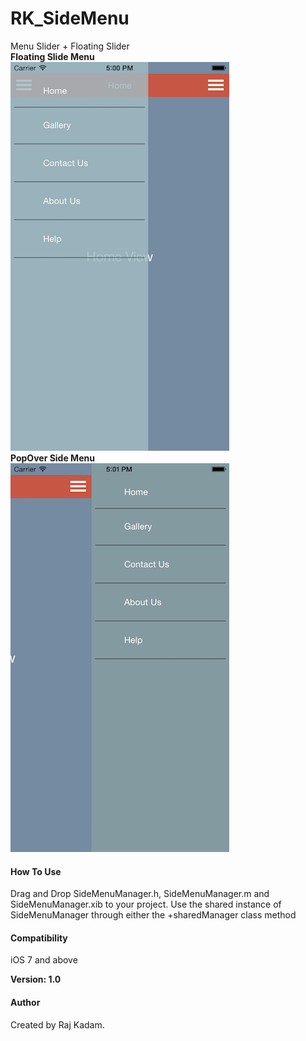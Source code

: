 # RK_SideMenu
Menu Slider + Floating Slider 
<br>
<b>Floating Slide Menu <br>
<img src="https://github.com/raj21kadam/RK_SideMenu/blob/master/FloatingSlider_Menu.png"> <br>
PopOver Side Menu <br></b>
<img src="https://github.com/raj21kadam/RK_SideMenu/blob/master/Slider_menu.png">
<h4>How To Use</h4>

Drag and Drop SideMenuManager.h, SideMenuManager.m and SideMenuManager.xib to your project.
Use the shared instance of SideMenuManager through either the +sharedManager class method 

<h4>Compatibility </h4>
iOS 7 and above

<b>Version: 1.0</b>

<h4>Author </h4>
Created by Raj Kadam.
